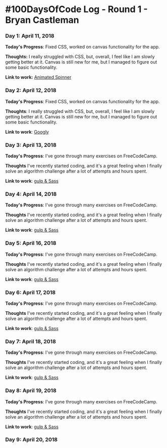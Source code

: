 # #100DaysOfCode Log - Round 1 - Bryan Castleman

### Day 1: April 11, 2018 

**Today's Progress**: Fixed CSS, worked on canvas functionality for the app.

**Thoughts:** I really struggled with CSS, but, overall, I feel like I am slowly getting better at it. Canvas is still new for me, but I managed to figure out some basic functionality.

**Link to work:** [Animated Spinner](castlemaninc.github.io/spinner/)

### Day 2: April 12, 2018

**Today's Progress**: Fixed CSS, worked on canvas functionality for the app.

**Thoughts**: I really struggled with CSS, but, overall, I feel like I am slowly getting better at it. Canvas is still new for me, but I managed to figure out some basic functionality.

**Link to work**: [Googly](https://castlemaninc.github.io/googly/)


### Day 3: April 13, 2018

**Today's Progress**: I've gone through many exercises on FreeCodeCamp.

**Thoughts** I've recently started coding, and it's a great feeling when I finally solve an algorithm challenge after a lot of attempts and hours spent.

**Link to work**: [gulp & Sass](https://github.com/castlemaninc/day3-gulp-sass)

### Day 4: April 14, 2018
**Today's Progress**: I've gone through many exercises on FreeCodeCamp.

**Thoughts** I've recently started coding, and it's a great feeling when I finally solve an algorithm challenge after a lot of attempts and hours spent.

**Link to work**: [gulp & Sass](https://castlemaninc.github.io/flexbox-visualizer/)

### Day 5: April 16, 2018
**Today's Progress**: I've gone through many exercises on FreeCodeCamp.

**Thoughts** I've recently started coding, and it's a great feeling when I finally solve an algorithm challenge after a lot of attempts and hours spent.

**Link to work**: [gulp & Sass](https://castlemaninc.github.io/flexbox-visualizer/)

### Day 6: April 17, 2018
**Today's Progress**: I've gone through many exercises on FreeCodeCamp.

**Thoughts** I've recently started coding, and it's a great feeling when I finally solve an algorithm challenge after a lot of attempts and hours spent.

**Link to work**: [gulp & Sass](https://castlemaninc.github.io/flexbox-visualizer/)

### Day 7: April 18, 2018
**Today's Progress**: I've gone through many exercises on FreeCodeCamp.

**Thoughts** I've recently started coding, and it's a great feeling when I finally solve an algorithm challenge after a lot of attempts and hours spent.

**Link to work**: [gulp & Sass](https://castlemaninc.github.io/flexbox-visualizer/)

### Day 8: April 19, 2018
**Today's Progress**: I've gone through many exercises on FreeCodeCamp.

**Thoughts** I've recently started coding, and it's a great feeling when I finally solve an algorithm challenge after a lot of attempts and hours spent.

**Link to work**: [gulp & Sass](https://castlemaninc.github.io/flexbox-visualizer/)

### Day 9: April 20, 2018
